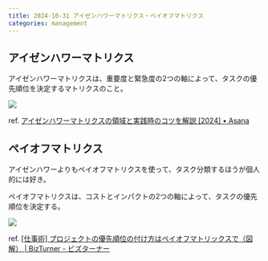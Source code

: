 ```yaml
---
title: 2024-10-31 アイゼンハワーマトリクス・ペイオフマトリクス
categories: management
---
```


## アイゼンハワーマトリクス

アイゼンハワーマトリクスは、重要度と緊急度の2つの軸によって、タスクの優先順位を決定するマトリクスのこと。

![](https://assets.asana.biz/transform/bff02187-2379-46b5-ae1f-63780f17a23f/inline-leadership-eisenhower-matrix-2-ja-2x?format=webp)

ref. [アイゼンハワーマトリクスの領域と実践時のコツを解説 \[2024\] • Asana](https://asana.com/ja/resources/eisenhower-matrix)

## ペイオフマトリクス

アイゼンハワーよりもペイオフマトリクスを使って、タスク分類するほうが個人的には好き。

ペイオフマトリクスは、コストとインパクトの2つの軸によって、タスクの優先順位を決定する。

![](https://bizturner.com/wp-content/uploads/2020/10/priotizing-tasks-payoff-metrix2-min.png)

ref. [[仕事術] プロジェクトの優先順位の付け方はペイオフマトリックスで（図解） \| BizTurner - ビズターナー](https://bizturner.com/skill/prioritizing-projects/)
